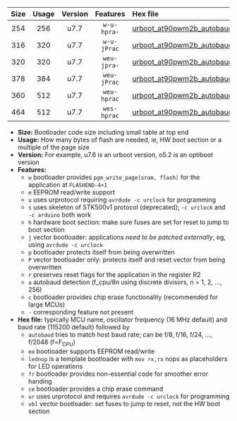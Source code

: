 |Size|Usage|Version|Features|Hex file|
|:-:|:-:|:-:|:-:|:--|
|254|256|u7.7|`w-u-hpra-`|[urboot_at90pwm2b_autobaud_lednop_ur.hex](https://raw.githubusercontent.com/stefanrueger/urboot.hex/main/mcus/at90pwm2b/autobaud/urboot_at90pwm2b_autobaud_lednop_ur.hex)|
|316|320|u7.7|`w-u-jPrac`|[urboot_at90pwm2b_autobaud_lednop_fr_ce_ur_vbl.hex](https://raw.githubusercontent.com/stefanrueger/urboot.hex/main/mcus/at90pwm2b/autobaud/urboot_at90pwm2b_autobaud_lednop_fr_ce_ur_vbl.hex)|
|320|320|u7.7|`weu-jpra-`|[urboot_at90pwm2b_autobaud_ee_lednop_ur_vbl.hex](https://raw.githubusercontent.com/stefanrueger/urboot.hex/main/mcus/at90pwm2b/autobaud/urboot_at90pwm2b_autobaud_ee_lednop_ur_vbl.hex)|
|378|384|u7.7|`weu-jPrac`|[urboot_at90pwm2b_autobaud_ee_lednop_fr_ce_ur_vbl.hex](https://raw.githubusercontent.com/stefanrueger/urboot.hex/main/mcus/at90pwm2b/autobaud/urboot_at90pwm2b_autobaud_ee_lednop_fr_ce_ur_vbl.hex)|
|360|512|u7.7|`weu-hprac`|[urboot_at90pwm2b_autobaud_ee_lednop_fr_ce_ur.hex](https://raw.githubusercontent.com/stefanrueger/urboot.hex/main/mcus/at90pwm2b/autobaud/urboot_at90pwm2b_autobaud_ee_lednop_fr_ce_ur.hex)|
|464|512|u7.7|`wes-hprac`|[urboot_at90pwm2b_autobaud_ee_lednop_fr_ce.hex](https://raw.githubusercontent.com/stefanrueger/urboot.hex/main/mcus/at90pwm2b/autobaud/urboot_at90pwm2b_autobaud_ee_lednop_fr_ce.hex)|

- **Size:** Bootloader code size including small table at top end
- **Usage:** How many bytes of flash are needed, ie, HW boot section or a multiple of the page size
- **Version:** For example, u7.6 is an urboot version, o5.2 is an optiboot version
- **Features:**
  + `w` bootloader provides `pgm_write_page(sram, flash)` for the application at `FLASHEND-4+1`
  + `e` EEPROM read/write support
  + `u` uses urprotocol requiring `avrdude -c urclock` for programming
  + `s` uses skeleton of STK500v1 protocol (deprecated); `-c urclock` and `-c arduino` both work
  + `h` hardware boot section: make sure fuses are set for reset to jump to boot section
  + `j` vector bootloader: applications *need to be patched externally*, eg, using `avrdude -c urclock`
  + `p` bootloader protects itself from being overwritten
  + `P` vector bootloader only: protects itself and reset vector from being overwritten
  + `r` preserves reset flags for the application in the register R2
  + `a` autobaud detection (f_cpu/8n using discrete divisors, n = 1, 2, ..., 256)
  + `c` bootloader provides chip erase functionality (recommended for large MCUs)
  + `-` corresponding feature not present
- **Hex file:** typically MCU name, oscillator frequency (16 MHz default) and baud rate (115200 default) followed by
  + `autobaud` tries to match host baud rate; can be f/8, f/16, f/24, ..., f/2048 (f=F<sub>CPU</sub>)
  + `ee` bootloader supports EEPROM read/write
  + `lednop` is a template bootloader with `mov rx,rx` nops as placeholders for LED operations
  + `fr` bootloader provides non-essential code for smoother error handing
  + `ce` bootloader provides a chip erase command
  + `ur` uses urprotocol and requires `avrdude -c urclock` for programming
  + `vbl` vector bootloader: set fuses to jump to reset, not the HW boot section
